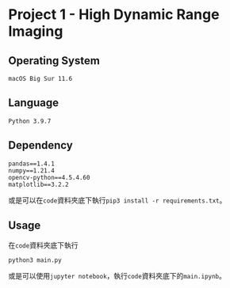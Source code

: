 # Project 1 - High Dynamic Range Imaging

## Operating System

    macOS Big Sur 11.6

## Language

    Python 3.9.7

## Dependency

    pandas==1.4.1
    numpy==1.21.4
    opencv-python==4.5.4.60
    matplotlib==3.2.2

或是可以在```code```資料夾底下執行```pip3 install -r requirements.txt```。

## Usage

在```code```資料夾底下執行

    python3 main.py

或是可以使用```jupyter notebook```，執行```code```資料夾底下的```main.ipynb```。